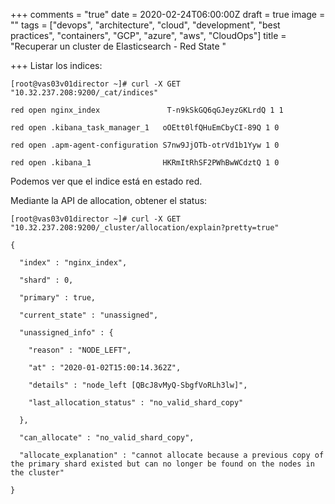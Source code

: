+++
comments = "true"
date = 2020-02-24T06:00:00Z
draft = true
image = ""
tags = ["devops", "architecture", "cloud", "development", "best practices", "containers", "GCP", "azure", "aws", "CloudOps"]
title = "Recuperar un cluster de Elasticsearch - Red State "

+++
Listar los indices:

    [root@vas03v01director ~]# curl -X GET "10.32.237.208:9200/_cat/indices"

    red open nginx_index               T-n9kSkGQ6qGJeyzGKLrdQ 1 1    

    red open .kibana_task_manager_1   oOEtt0lfQHuEmCbyCI-89Q 1 0    

    red open .apm-agent-configuration S7nw9JjOTb-otrVd1b1Yyw 1 0    

    red open .kibana_1                HKRmItRhSF2PWhBwWCdztQ 1 0    

Podemos ver que el indice está en estado red.

Mediante la API de allocation, obtener el status:

    [root@vas03v01director ~]# curl -X GET "10.32.237.208:9200/_cluster/allocation/explain?pretty=true"

    {

      "index" : "nginx_index",

      "shard" : 0,

      "primary" : true,

      "current_state" : "unassigned",

      "unassigned_info" : {

        "reason" : "NODE_LEFT",

        "at" : "2020-01-02T15:00:14.362Z",

        "details" : "node_left [QBcJ8vMyQ-SbgfVoRLh3lw]",

        "last_allocation_status" : "no_valid_shard_copy"

      },

      "can_allocate" : "no_valid_shard_copy",

      "allocate_explanation" : "cannot allocate because a previous copy of the primary shard existed but can no longer be found on the nodes in the cluster"

    }

    
